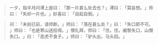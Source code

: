 > 一夕，指半月问溥上座曰：​「那一片甚么处去也？​」溥曰：​「莫妄想。​」师曰：​「失却一片也。​」妙喜曰：​「自起自倒。​」

> 问：​「未剖已前，请师断。​」师曰：​「落在甚么处？​」曰：​「失口即不可。​」师曰：​「也是寒山送拾得。​」僧礼拜，师曰：​「住。住。阇黎失口，山僧失口。​」曰：​「恶虎不食子。​」师曰：​「驴头出，马头回。​」


